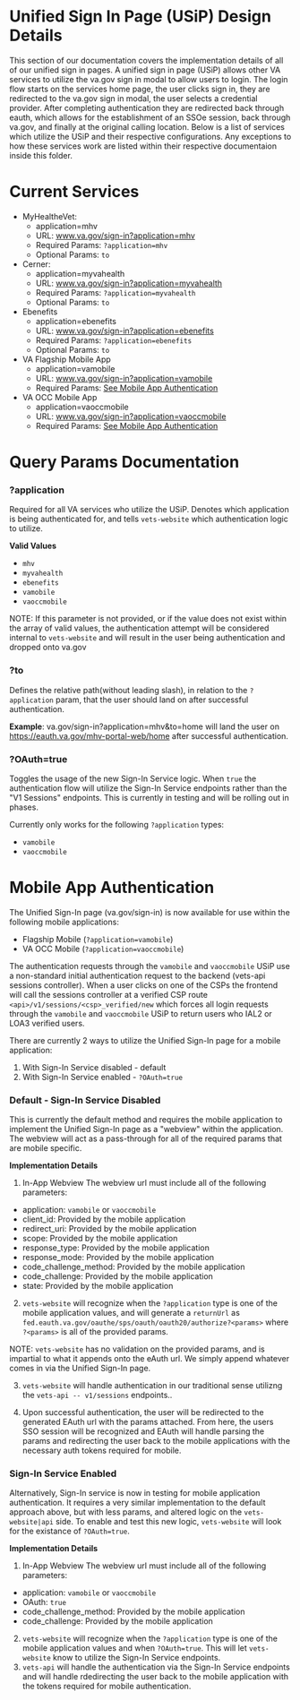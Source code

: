 # Unified Sign In Page (USiP) Design Details
This section of our documentation covers the implementation details of all of our unified sign in pages. A unified sign in page (USiP) allows other VA services to utilize the va.gov sign in modal to allow users to login. The login flow starts on the services home page, the user clicks sign in, they are redirected to the va.gov sign in modal, the user selects a credential provider. After completing authentication they are redirected back through eauth, which allows for the establishment of an SSOe session, back through va.gov, and finally at the original calling location. Below is a list of services which utilize the USiP and their respective configurations. Any exceptions to how these services work are listed within their respective documentaion inside this folder.

# Current Services
- MyHealtheVet:
  - application=mhv
  - URL: www.va.gov/sign-in?application=mhv
  - Required Params: `?application=mhv`
  - Optional Params: `to`
- Cerner:
  - application=myvahealth
  - URL: www.va.gov/sign-in?application=myvahealth
  - Required Params: `?application=myvahealth`
  - Optional Params: `to`
- Ebenefits
  - application=ebenefits
  - URL: www.va.gov/sign-in?application=ebenefits
  - Required Params: `?application=ebenefits`
  - Optional Params: `to`
- VA Flagship Mobile App
  - application=vamobile
  - URL: www.va.gov/sign-in?application=vamobile
  - Required Params: [See Mobile App Authentication](#mobile-app-authentication)
- VA OCC Mobile App
  - application=vaoccmobile
  - URL: www.va.gov/sign-in?application=vaoccmobile
  - Required Params: [See Mobile App Authentication](#mobile-app-authentication)

# Query Params Documentation
### ?application
Required for all VA services who utilize the USiP. Denotes which application is being authenticated for, and tells `vets-website` which authentication logic to utilize.

**Valid Values**
- `mhv`
- `myvahealth`
- `ebenefits`
- `vamobile`
- `vaoccmobile`

NOTE: If this parameter is not provided, or if the value does not exist within the array of valid values, the authentication attempt will be considered internal to `vets-website` and will result in the user being authentication and dropped onto va.gov

### ?to
Defines the relative path(without leading slash), in relation to the `?application` param, that the user should land on after successful authentication.

**Example**: va.gov/sign-in?application=mhv&to=home will land the user on https://eauth.va.gov/mhv-portal-web/home after successful authentication.

### ?OAuth=true
Toggles the usage of the new Sign-In Service logic. When `true` the authentication flow will utilize the Sign-In Service endpoints rather than the "V1 Sessions" endpoints. This is currently in testing and will be rolling out in phases.

Currently only works for the following `?application` types:
- `vamobile`
- `vaoccmobile`

# Mobile App Authentication
The Unified Sign-In page (va.gov/sign-in) is now available for use within the following mobile applications:

- Flagship Mobile (`?application=vamobile`)
- VA OCC Mobile (`?application=vaoccmobile`)

The authentication requests through the `vamobile` and `vaoccmobile` USiP use a non-standard initial authentication request to the backend (vets-api sessions controller). When a user clicks on one of the CSPs the frontend will call the sessions controller at a verified CSP route `<api>/v1/sessions/<csp>_verified/new` which forces all login requests through the `vamobile` and `vaoccmobile` USiP to return users who IAL2 or LOA3 verified users.

There are currently 2 ways to utilize the Unified Sign-In page for a mobile application:

1. With Sign-In Service disabled - default
2. With Sign-In Service enabled - `?OAuth=true`

### Default - Sign-In Service Disabled
This is currently the default method and requires the mobile application to implement the Unified Sign-In page as a "webview" within the application. The webview will act as a pass-through for all of the required params that are mobile specific.

**Implementation Details**
1. In-App Webview
  The webview url must include all of the following parameters:
  - application: `vamobile` or `vaoccmobile`
  - client_id: Provided by the mobile application
  - redirect_uri: Provided by the mobile application
  - scope: Provided by the mobile application
  - response_type: Provided by the mobile application
  - response_mode: Provided by the mobile application
  - code_challenge_method: Provided by the mobile application
  - code_challenge: Provided by the mobile application
  - state: Provided by the mobile application
2. `vets-website` will recognize when the `?application` type is one of the mobile application values, and will generate a `returnUrl` as `fed.eauth.va.gov/oauthe/sps/oauth/oauth20/authorize?<params>` where `?<params>` is all of the provided params.

NOTE: `vets-website` has no validation on the provided params, and is impartial to what it appends onto the eAuth url. We simply append whatever comes in via the Unified Sign-In page.

3. `vets-website` will handle authentication in our traditional sense utilizng the `vets-api -- v1/sessions` endpoints..

4. Upon successful authentication, the user will be redirected to the generated EAuth url with the params attached. From here, the users SSO session will be recognized and EAuth will handle parsing the params and redirecting the user back to the mobile applications with the necessary auth tokens required for mobile.

### Sign-In Service Enabled
Alternatively, Sign-In service is now in testing for mobile application authentication. It requires a very similar implementation to the default approach above, but with less params, and altered logic on the `vets-website|api` side. To enable and test this new logic, `vets-website` will look for the existance of `?OAuth=true`.

**Implementation Details**
1. In-App Webview
  The webview url must include all of the following parameters:
  - application: `vamobile` or `vaoccmobile`
  - OAuth: `true`
  - code_challenge_method: Provided by the mobile application
  - code_challenge: Provided by the mobile application
2. `vets-website` will recognize when the `?application` type is one of the mobile application values and when `?OAuth=true`. This will let `vets-website` know to utilize the Sign-In Service endpoints.
3. `vets-api` will handle the authentication via the Sign-In Service endpoints and will handle rdedirecting the user back to the mobile application with the tokens required for mobile authentication.

